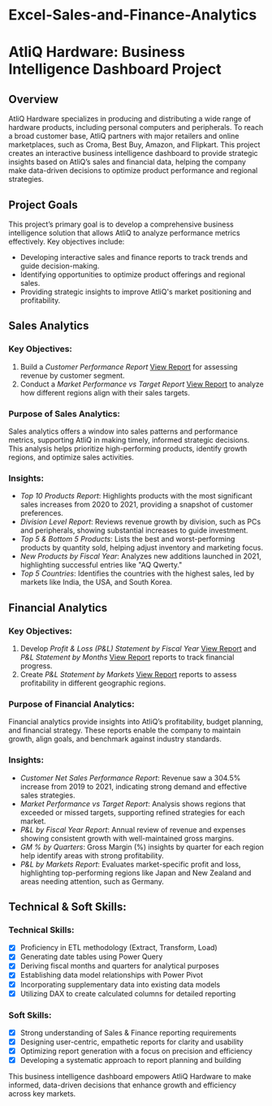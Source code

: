 # Excel-Sales-and-Finance-Analytics

# AtliQ Hardware: Business Intelligence Dashboard Project

## Overview

AtliQ Hardware specializes in producing and distributing a wide range of hardware products, including personal computers and peripherals. To reach a broad customer base, AtliQ partners with major retailers and online marketplaces, such as Croma, Best Buy, Amazon, and Flipkart. This project creates an interactive business intelligence dashboard to provide strategic insights based on AtliQ’s sales and financial data, helping the company make data-driven decisions to optimize product performance and regional strategies.


## Project Goals

This project’s primary goal is to develop a comprehensive business intelligence solution that allows AtliQ to analyze performance metrics effectively. Key objectives include:

- Developing interactive sales and finance reports to track trends and guide decision-making.
- Identifying opportunities to optimize product offerings and regional sales.
- Providing strategic insights to improve AtliQ's market positioning and profitability.

## Sales Analytics

### Key Objectives:

1. Build a *Customer Performance Report* [View Report](https://github.com/Singh0504/Excel-Sales-and-Finance-Analytics/blob/main/Customer%20Performance%20Report.pdf) for assessing revenue by customer segment.
2. Conduct a *Market Performance vs Target Report* [View Report](https://github.com/Singh0504/Excel-Sales-and-Finance-Analytics/blob/main/Market%20Performance%20vs%20Target%20Report.pdf) to analyze how different regions align with their sales targets.

### Purpose of Sales Analytics:

Sales analytics offers a window into sales patterns and performance metrics, supporting AtliQ in making timely, informed strategic decisions. This analysis helps prioritize high-performing products, identify growth regions, and optimize sales activities.

### Insights:

- *Top 10 Products Report*: Highlights products with the most significant sales increases from 2020 to 2021, providing a snapshot of customer preferences.
- *Division Level Report*: Reviews revenue growth by division, such as PCs and peripherals, showing substantial increases to guide investment.
- *Top 5 & Bottom 5 Products*: Lists the best and worst-performing products by quantity sold, helping adjust inventory and marketing focus.
- *New Products by Fiscal Year*: Analyzes new additions launched in 2021, highlighting successful entries like "AQ Qwerty."
- *Top 5 Countries*: Identifies the countries with the highest sales, led by markets like India, the USA, and South Korea.

## Financial Analytics

### Key Objectives:

1. Develop *Profit & Loss (P&L) Statement by Fiscal Year* [View Report](https://github.com/Singh0504/Excel-Sales-and-Finance-Analytics/blob/main/P%20%26%20L%20Statement%20by%20Fiscal%20Year.pdf) and *P&L Statement by Months* [View Report](https://github.com/Singh0504/Excel-Sales-and-Finance-Analytics/blob/main/P%20%26%20L%20Statement%20by%20Months.pdf) reports to track financial progress.
2. Create *P&L Statement by Markets* [View Report](https://github.com/Singh0504/Excel-Sales-and-Finance-Analytics/blob/main/P%20%26%20L%20Statement%20by%20Markets.pdf)
 reports to assess profitability in different geographic regions.

### Purpose of Financial Analytics:

Financial analytics provide insights into AtliQ’s profitability, budget planning, and financial strategy. These reports enable the company to maintain growth, align goals, and benchmark against industry standards.

### Insights:

- *Customer Net Sales Performance Report*: Revenue saw a 304.5% increase from 2019 to 2021, indicating strong demand and effective sales strategies.
- *Market Performance vs Target Report*: Analysis shows regions that exceeded or missed targets, supporting refined strategies for each market.
- *P&L by Fiscal Year Report*: Annual review of revenue and expenses showing consistent growth with well-maintained gross margins.
- *GM % by Quarters*: Gross Margin (%) insights by quarter for each region help identify areas with strong profitability.
- *P&L by Markets Report*: Evaluates market-specific profit and loss, highlighting top-performing regions like Japan and New Zealand and areas needing attention, such as Germany.

## Technical & Soft Skills:
### Technical Skills:
- [x] Proficiency in ETL methodology (Extract, Transform, Load)
- [x] Generating date tables using Power Query
- [x] Deriving fiscal months and quarters for analytical purposes
- [x] Establishing data model relationships with Power Pivot
- [x] Incorporating supplementary data into existing data models
- [x] Utilizing DAX to create calculated columns for detailed reporting

### Soft Skills:
- [x] Strong understanding of Sales & Finance reporting requirements
- [x] Designing user-centric, empathetic reports for clarity and usability
- [x] Optimizing report generation with a focus on precision and efficiency
- [x] Developing a systematic approach to report planning and building

This business intelligence dashboard empowers AtliQ Hardware to make informed, data-driven decisions that enhance growth and efficiency across key markets.
